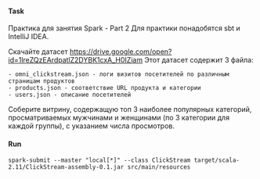 #### Task

Практика для занятия Spark - Part 2
Для практики понадобятся sbt и IntelliJ IDEA.

Скачайте датасет https://drive.google.com/open?id=1lreZQzEArdpatlZ2DYBK1cxA_H0IZiam
Этот датасет содержит 3 файла:

    - omni_clickstream.json - логи визитов посетителей по различным страницам продуктов
    - products.json - соответствие URL продукта и категории
    - users.json - описание посетителей

Соберите витрину, содержащую топ 3 наиболее популярных категорий, просматриваемых мужчинами и женщинами (по 3 категории для каждой группы), с указанием числа просмотров.


#### Run
`spark-submit --master "local[*]" --class ClickStream target/scala-2.11/ClickStream-assembly-0.1.jar src/main/resources`